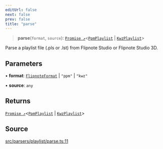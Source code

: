 ```yaml
---
editUrl: false
next: false
prev: false
title: "parse"
---
```


> **parse**(`format`, `source`): [`Promise ↗️`]( https://developer.mozilla.org/docs/Web/JavaScript/Reference/Global_Objects/Promise )\<[`PpmPlaylist`](/api/namespaces/playlist/classes/ppmplaylist/) \| [`KwzPlaylist`](/api/namespaces/playlist/classes/kwzplaylist/)\>

Parse a playlist file (.pls or .lst) from Flipnote Studio or Flipnote Studio 3D.

## Parameters

• **format**: [`FlipnoteFormat`](/api/enumerations/flipnoteformat/) \| `"ppm"` \| `"kwz"`

• **source**: `any`

## Returns

[`Promise ↗️`]( https://developer.mozilla.org/docs/Web/JavaScript/Reference/Global_Objects/Promise )\<[`PpmPlaylist`](/api/namespaces/playlist/classes/ppmplaylist/) \| [`KwzPlaylist`](/api/namespaces/playlist/classes/kwzplaylist/)\>

## Source

[src/parsers/playlist/parse.ts:11](https://github.com/jaames/flipnote.js/blob/afe27e228e29d19d2dff33dfb324ba35dc913507/src/parsers/playlist/parse.ts#L11)
